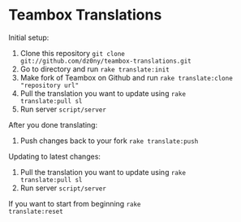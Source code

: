 # Teambox Translations

Initial setup:

1. Clone this repository <code>git clone git://github.com/dz0ny/teambox-translations.git</code>
2. Go to directory and run <code>rake translate:init</code> 
3. Make fork of Teambox on Github and run <code>rake translate:clone "repository url"</code> 
4. Pull the translation you want to update using <code>rake translate:pull sl</code> 
5. Run server <code>script/server</code> 

After you done translating:

1. Push changes back to your fork <code>rake translate:push</code>  

Updating to latest changes:

1. Pull the translation you want to update using <code>rake translate:pull sl</code>  
2. Run server <code>script/server</code> 

If you want to start from beginning <code>rake translate:reset</code> 